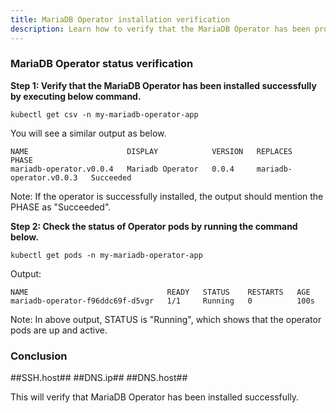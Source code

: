 ```yaml
---
title: MariaDB Operator installation verification
description: Learn how to verify that the MariaDB Operator has been properly installed in the namespace.
---
```



### MariaDB Operator status verification 


**Step 1: Verify that the MariaDB Operator has been installed successfully by executing below command.**


```execute
kubectl get csv -n my-mariadb-operator-app
```

You will see a similar output as below.

```
NAME                      DISPLAY            VERSION   REPLACES                  PHASE
mariadb-operator.v0.0.4   Mariadb Operator   0.0.4     mariadb-operator.v0.0.3   Succeeded
```

Note: If the operator is successfully installed, the output should mention the PHASE as "Succeeded".


**Step 2: Check the status of Operator pods by running the command below.**

```execute
kubectl get pods -n my-mariadb-operator-app
```

Output:

```
NAME                               READY   STATUS    RESTARTS   AGE
mariadb-operator-f96ddc69f-d5vgr   1/1     Running   0          100s
```

Note: In above output, STATUS is "Running", which shows that the operator pods are up and active.


### Conclusion

##SSH.host##
##DNS.ip##
##DNS.host##

This will verify that MariaDB Operator has been installed successfully.
